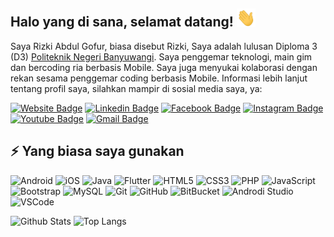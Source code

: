 ## Halo yang di sana, selamat datang! <img src="https://raw.githubusercontent.com/rizkyghofur/rizkyghofur/main/tangan.gif" width="30px">

Saya Rizki Abdul Gofur, biasa disebut Rizki, Saya adalah lulusan Diploma 3 (D3) [Politeknik Negeri Banyuwangi](https://poliwangi.ac.id/). Saya penggemar teknologi, main gim dan bercoding ria berbasis Mobile. Saya juga menyukai kolaborasi dengan rekan sesama penggemar coding berbasis Mobile. Informasi lebih lanjut tentang profil saya, silahkan mampir di sosial media saya, ya:

[![Website Badge](https://img.shields.io/badge/-Rizki%20Abdul%20Gofur-darkblue?style=flat-square&logo=internetexplorer&logoColor=white&link=https://www.rizkyghofur.my.id/)](https://www.rizkyghofur.my.id/)
[![Linkedin Badge](https://img.shields.io/badge/-rizkghofur-blue?style=flat-square&logo=Linkedin&logoColor=white&link=https://www.linkedin.com/in/rizkyghofur/)](https://www.linkedin.com/in/rizkyghofur/)
[![Facebook Badge](https://img.shields.io/badge/-Rizki%20Abdul%20Gofur-blue?style=flat-square&logo=facebook&logoColor=white&link=https://facebook.com/rizky.abdulghofur/)](https://facebook.com/rizky.ghofur)
[![Instagram Badge](https://img.shields.io/badge/-rizky.ghofur-purple?style=flat-square&logo=instagram&logoColor=white&link=https://instagram.com/rizky.ghofur/)](https://instagram.com/rizky.ghofur)
[![Youtube Badge](https://img.shields.io/badge/-Rizky%20Abdul%20Ghofur-darkred?style=flat-square&logo=youtube&logoColor=white&link=https://www.youtube.com/c/RizkyAbdulGhofur)](https://www.youtube.com/c/RizkyAbdulGhofur)
[![Gmail Badge](https://img.shields.io/badge/-rizky.abdulghofur@gmail.com-c14438?style=flat-square&logo=Gmail&logoColor=white&link=mailto:rizky.abdulghofur@gmail.com)](mailto:rizky.abdulghofur@gmail.com)

## ⚡ Yang biasa saya gunakan

![Android](https://img.shields.io/badge/-Android-grey?style=flat-square&logo=android)
![iOS](https://img.shields.io/badge/-iOS-grey?style=flat-square&logo=apple)
![Java](https://img.shields.io/badge/-Java-orange?style=flat-square&logo=java)
![Flutter](https://img.shields.io/badge/-Flutter-007ACC?style=flat-square&logo=flutter)
![HTML5](https://img.shields.io/badge/-HTML5-E34F26?style=flat-square&logo=html5&logoColor=white)
![CSS3](https://img.shields.io/badge/-CSS3-1572B6?style=flat-square&logo=css3)
![PHP](https://img.shields.io/badge/-PHP-white?style=flat-square&logo=php)
![JavaScript](https://img.shields.io/badge/-JavaScript-1572B6?style=flat-square&logo=javascript)
![Bootstrap](https://img.shields.io/badge/-Bootstrap-563D7C?style=flat-square&logo=bootstrap)
![MySQL](https://img.shields.io/badge/-MySQL-white?style=flat-square&logo=mysql)
![Git](https://img.shields.io/badge/-Git-black?style=flat-square&logo=git)
![GitHub](https://img.shields.io/badge/-GitHub-181717?style=flat-square&logo=github)
![BitBucket](https://img.shields.io/badge/-BitBucket-darkblue?style=flat-square&logo=bitbucket)
![Androdi Studio](https://img.shields.io/badge/-AndroidStudio-grey?style=flat-square&logo=androidstudio)
![VSCode](https://img.shields.io/badge/-VSCode-blue?style=flat-square&logo=visualstudiocode)

![Github Stats](https://github-readme-stats.vercel.app/api?username=rizkyghofur&count_private=true&show_icons=true&include_all_commits=true)
![Top Langs](https://github-readme-stats.vercel.app/api/top-langs/?username=rizkyghofur&hide=TeX&layout=compact)
